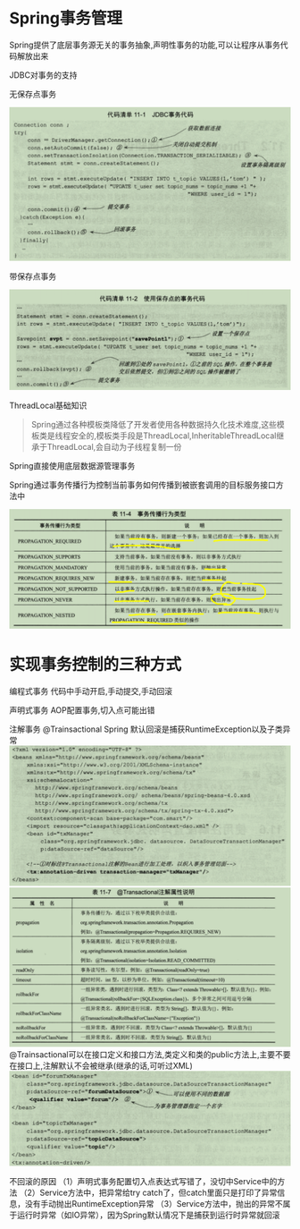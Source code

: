 # Spring事务管理

Spring提供了底层事务源无关的事务抽象,声明性事务的功能,可以让程序从事务代码解放出来

JDBC对事务的支持

无保存点事务

![JDBC事务支持](https://raw.githubusercontent.com/xuke123/tuChuang/master/20200708225103.png)

带保存点事务

![带保存点JDBC事务支持](https://raw.githubusercontent.com/xuke123/tuChuang/master/20200708225214.png)

ThreadLocal基础知识
> Spring通过各种模板类降低了开发者使用各种数据持久化技术难度,这些模板类是线程安全的,模板类手段是ThreadLocal,InheritableThreadLocal继承于ThreadLocal,会自动为子线程复制一份

Spring直接使用底层数据源管理事务

Spring通过事务传播行为控制当前事务如何传播到被嵌套调用的目标服务接口方法中

![事务传播](https://raw.githubusercontent.com/xuke123/tuChuang/master/20200708232305.png)

# 实现事务控制的三种方式

编程式事务 代码中手动开启,手动提交,手动回滚

声明式事务 AOP配置事务,切入点可能出错

注解事务 @Trainsactional
   Spring 默认回滚是捕获RuntimeException以及子类异常
   ![配置](https://raw.githubusercontent.com/xuke123/tuChuang/master/20200709095732.png)
   ![事务上参数](https://raw.githubusercontent.com/xuke123/tuChuang/master/20200709095847.png)
   @Trainsactional可以在接口定义和接口方法,类定义和类的public方法上,主要不要在接口上,注解默认不会被继承(继承的话,可听过XML)
   ![](https://raw.githubusercontent.com/xuke123/tuChuang/master/20200709100442.png)

不回滚的原因
（1）声明式事务配置切入点表达式写错了，没切中Service中的方法
（2）Service方法中，把异常给try catch了，但catch里面只是打印了异常信息，没有手动抛出RuntimeException异常
（3）Service方法中，抛出的异常不属于运行时异常（如IO异常），因为Spring默认情况下是捕获到运行时异常就回滚